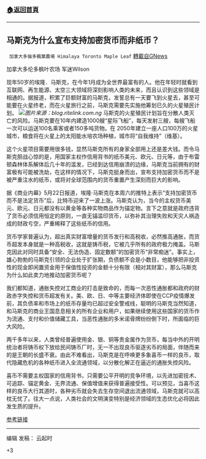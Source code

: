 ###  [:house:返回首頁](https://github.com/ourhimalayas/txt)
---

## 马斯克为什么宣布支持加密货币而非纸币？
` 加拿大多倫多楓葉農場 Himalaya Toronto Maple Leaf` [轉載自GNews](https://gnews.org/zh-hans/1265632/)

加拿大多伦多枫叶农场 军迷Wilson

现年50岁的埃隆．马斯克，在今年1月成为全世界最富有的人。他在年轻时就看到互联网、再生能源、太空三大领域将深刻影响人类的未来，而且认识到这些领域是相通的。据报道，积累了巨额财富的马斯克，发誓总有一天要飞到火星去，甚至可能要在火星终老，而在火星旅行之前，马斯克需要先实施他筹划已久的火星殖民计划。
![]()![](https://gnews-media-offload.s3.amazonaws.com/wp-content/uploads/2021/05/23001211/blog.ritelink.com_.ng_.jpg)*图片来源：blog.ritelink.com.ng*
马斯克的火星殖民计划旨在分散人类灭亡的风险。马斯克要在10年内建造1000艘“星际飞船”，每天发射三艘，每艘飞船一次可以运送100名乘客或者150多吨货物。在 2050年建立一座人口100万的火星城市，粮食将在火星上的太阳能水培农场种植，城市将“自我维持”（维基）。

这个火星项目需要用很多钱，显然马斯克所有的身家全部用上还是差大钱。而令马斯克胆战心惊的是，用国家主权作信用背书的纸币美元、欧元、日元等，由于布雷顿森林体系解体后几十年的滥发，已经到达信用崩溃的边缘，马斯克当前拥有的财富极有可能被洗劫，在这样的情况下，马斯克挺身而出，宣布支持加密货币而不是被严重注水的纸币，或将对全球范围内的货币重置产生深刻而巨大的影响。

据《商业内幕》5月22日报道，埃隆·马斯克在本周六的推特上表示“支持加密货币而不是法定货币”后，比特币迎来了一波上涨。马斯克认为，当今的主权货币美元、欧元、日元都没有以黄金等各种实物商品作为锚定物。言下之意就是政府违背了货币必须信用恒定的原则，一直无锚滥印货币，以弥补其治理失败和天灾人祸造成的财政亏空，严重稀释了这些纸币的信用。

货币学家普遍认为，超出真实财富增量的货币发行和高税收，必然推高通胀，而货币超发本身就是一种高税收，这就是铸币税，它被几乎所有的政府极力掩盖。马斯克因此对同时具备“安全、无法伪造、固定数额”的加密货币“非常痴迷”。事实上，雄心勃勃的马斯克引领的企业处于扩张期，负债额不会是小数目，他能够把非投资性的现金即闲置资金用于保值性投资的金额十分有限（相对其财富），那么马斯克为什么如此卖力地推动加密货币呢？

我们都知道，通胀失控对工商业的打击是致命的，而每一次恶性通胀都和政府的财政赤字失控和货币超发有关。美、欧、日、中等主要经济体即使在CCP疫情爆发前，其负债率和市场上的纸币存量均已超过安全警戒线，聪明的马斯克当然知道，和马斯克的商业王国息息相关的所有企业和用户，如果继续使用这些国家的货币作为流通、支付和价值储藏工具，当恶性通胀的多米诺骨牌纷纷倒下时，所面临的巨大风险。

两千多年以来，人类曾经普遍使用金、银、铜等贵金属作为货币，每当中外的开明统治者将铸币权下放给民间铸币厂时，无一不出现良币驱逐劣币的局面，伴随而来的是王朝的长盛不衰。由此不难看出，马斯克是在呼唤更多象喜币一样的良币，取代隐藏危机的各种纸币进入全流通领域，以分散化解正在逼近的通胀失控风险。

喜币不需要主权国家的信用背书，只需要公平开明的竞争环境，以先进加密技术、可追踪、锚定黄金、无界流通、保值增值来获得普遍接受性。可以预见，当喜币这样的良币大行其道时，各种劣币就会失去生存空间退出流通领域，马斯克就可以高枕无忧了。往大一点说，人类社会的文明演变特别是经济领域的生态优化必将因此发生质的提升。

[参考链接](https://www.businessinsider.com/elon-musk-announces-his-support-for-crypto-over-fiat-money-2021-5)

* * *

编辑 发稿： 云起时

+3
